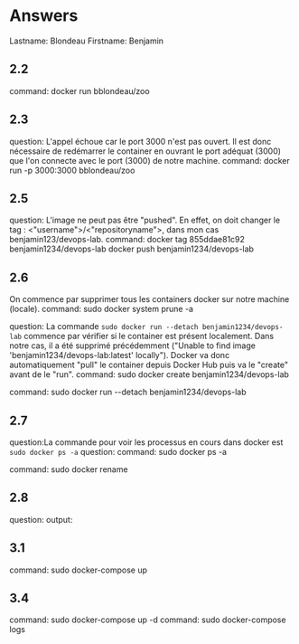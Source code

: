 # Answers

Lastname: Blondeau
Firstname: Benjamin

## 2.2
command: docker run bblondeau/zoo

## 2.3
question: L'appel échoue car le port 3000 n'est pas ouvert. Il est donc nécessaire de redémarrer le container en ouvrant le port adéquat (3000) que l'on connecte avec le port (3000) de notre machine.
command: docker run -p 3000:3000 bblondeau/zoo

## 2.5
question: L'image ne peut pas être "pushed". En effet, on doit changer le tag : <"username">/<"repositoryname">, dans mon cas benjamin123/devops-lab.
command: docker tag 855ddae81c92 benjamin1234/devops-lab
docker push benjamin1234/devops-lab

## 2.6
On commence par supprimer tous les containers docker sur notre machine (locale).
command: sudo docker system prune -a

question: La commande `sudo docker run --detach benjamin1234/devops-lab` commence par vérifier si le container est présent localement. Dans notre cas, il a été supprimé précédemment ("Unable to find image 'benjamin1234/devops-lab:latest' locally"). Docker va donc automatiquement "pull" le container depuis Docker Hub puis va le "create" avant de le "run".
command: sudo docker create benjamin1234/devops-lab

command: sudo docker run --detach benjamin1234/devops-lab


## 2.7
question:La commande pour voir les processus en cours dans docker est `sudo docker ps -a`
question: 
command: sudo docker ps -a

command: sudo docker rename

## 2.8
question:
output:

## 3.1
command: sudo docker-compose up

## 3.4
command: sudo docker-compose up -d
command: sudo docker-compose logs
